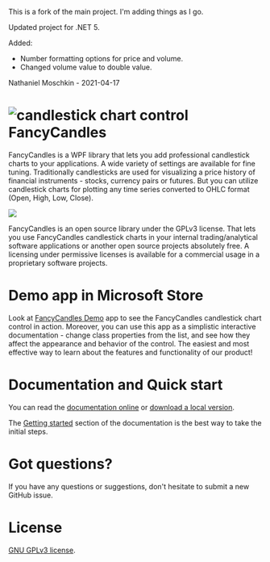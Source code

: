 This is a fork of the main project.  I'm adding things as I go.

Updated project for .NET 5.

Added:

 - Number formatting options for price and volume.
 - Changed volume value to double value.
  
Nathaniel Moschkin - 2021-04-17
  
# ![candlestick chart control](https://raw.githubusercontent.com/gellerda/FancyCandles/master/FancyCandles/icon.png) FancyCandles

FancyCandles is a WPF library that lets you add professional candlestick charts to your applications. A wide variety of settings are available for fine tuning. Traditionally candlesticks are used for visualizing a price history of financial instruments - stocks, currency pairs or futures. But you can utilize candlestick charts for plotting any time series converted to OHLC format (Open, High, Low, Close).

<kbd><img src="chart_sample.gif"/></kbd>

FancyCandles is an open source library under the GPLv3 license. That lets you use FancyCandles candlestick charts in your internal trading/analytical software applications or another open source projects absolutely free. A licensing under permissive licenses is available for a commercial usage in a proprietary software projects.

# Demo app in Microsoft Store
Look at [FancyCandles Demo](https://www.microsoft.com/store/apps/9NQ2C465CS0C) app to see the FancyCandles candlestick chart control in action. Moreover, you can use this app as a simplistic interactive documentation - change class properties from the list, and see how they affect the appearance and behavior of the control. The easiest and most effective way to learn about the features and functionality of our product!

# Documentation and Quick start
You can read the [documentation online](https://gellerda.github.io/FancyCandles/) or [download a local version](https://gellerda.github.io/FancyCandles/download/download_doc.html).

The [Getting started](https://gellerda.github.io/FancyCandles/articles/creating_candlestick_chart.html) section of the documentation is the best way to take the initial steps.

# Got questions?
If you have any questions or suggestions, don't hesitate to submit a new GitHub issue.

# License
[GNU GPLv3 license](https://github.com/gellerda/FancyCandles/blob/master/LICENSE).
